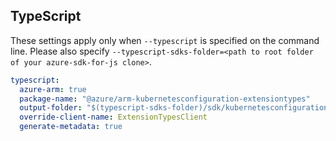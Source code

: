 ## TypeScript

These settings apply only when `--typescript` is specified on the command line.
Please also specify `--typescript-sdks-folder=<path to root folder of your azure-sdk-for-js clone>`.

```yaml $(typescript)
typescript:
  azure-arm: true
  package-name: "@azure/arm-kubernetesconfiguration-extensiontypes"
  output-folder: "$(typescript-sdks-folder)/sdk/kubernetesconfiguration/arm-kubernetesconfiguration-extensiontypes"
  override-client-name: ExtensionTypesClient
  generate-metadata: true
```
